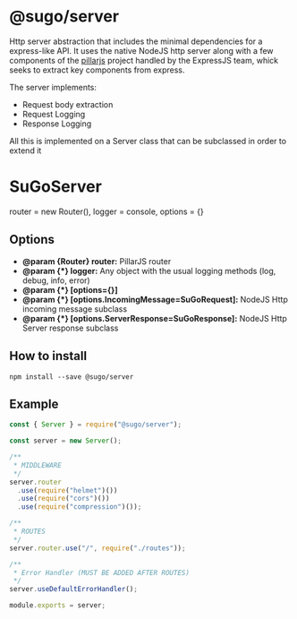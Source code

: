 # **@sugo/server**

Http server abstraction that includes the minimal dependencies for a express-like API. It uses the native NodeJS http server along with a few components of the [pillarjs](https://pillarjs.github.io/) project handled by the ExpressJS team, whick seeks to extract key components from express.

The server implements:

- Request body extraction
- Request Logging
- Response Logging

All this is implemented on a Server class that can be subclassed in order to extend it

# **SuGoServer**

router = new Router(), logger = console, options = {}

## **Options**

- **@param {Router} router:** PillarJS router
- **@param {\*} logger:** Any object with the usual logging methods (log, debug, info, error)
- **@param {\*} [options={}]**
- **@param {\*} [options.IncomingMessage=SuGoRequest]:** NodeJS Http incoming message subclass
- **@param {\*} [options.ServerResponse=SuGoResponse]:** NodeJS Http Server response subclass

## **How to install**

```shell
npm install --save @sugo/server
```

## **Example**

```javascript
const { Server } = require("@sugo/server");

const server = new Server();

/**
 * MIDDLEWARE
 */
server.router
  .use(require("helmet")())
  .use(require("cors")())
  .use(require("compression")());

/**
 * ROUTES
 */
server.router.use("/", require("./routes"));

/**
 * Error Handler (MUST BE ADDED AFTER ROUTES)
 */
server.useDefaultErrorHandler();

module.exports = server;
```
